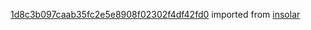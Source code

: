 [1d8c3b097caab35fc2e5e8908f02302f4df42fd0](https://github.com/insolar/insolar/commit/1d8c3b097caab35fc2e5e8908f02302f4df42fd0) imported from [insolar](https://github.com/insolar/insolar)
